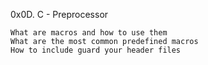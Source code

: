 0x0D. C - Preprocessor

    What are macros and how to use them
    What are the most common predefined macros
    How to include guard your header files

